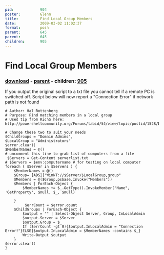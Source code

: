 ```yaml
---
pid:            904
poster:         Glenn
title:          Find Local Group Members
date:           2009-03-02 11:02:37
format:         posh
parent:         645
parent:         645
children:       905
---
```


# Find Local Group Members

### [download](904.ps1) - [parent](645.md) - children: [905](905.md)

If you output the original script to a txt file you cannot tell if a remote PC is switched off.  Script below will now report a "Connection Error" if network path is not found

```posh
# Author: Hal Rottenberg
# Purpose: Find matching members in a local group
# Used tip from RichS here: http://powershellcommunity.org/Forums/tabid/54/view/topic/postid/1528/Default.aspx

# Change these two to suit your needs
$ChildGroups = "Domain Admins",
$LocalGroup = "Administrators"
$error.clear()
$MemberNames = @()
# uncomment this line to grab list of computers from a file
 $Servers = Get-Content serverlist.txt
# $Servers = $env:computername # for testing on local computer
foreach ( $Server in $Servers ) {
	$MemberNames = @()
	$Group= [ADSI]"WinNT://$Server/$LocalGroup,group"
	$Members = @($Group.psbase.Invoke("Members"))
	$Members | ForEach-Object {
		$MemberNames += $_.GetType().InvokeMember("Name", 'GetProperty', $null, $_, $null)
	
	} 
         $errCount = $error.count
	$ChildGroups | ForEach-Object {
		$output = "" | Select-Object Server, Group, InLocalAdmin
		$output.Server = $Server
		$output.Group = $_
		If ($errCount -gt 0){$output.InLocalAdmin = "Connection Error!"}ELSE{$output.InLocalAdmin = $MemberNames -contains $_}
		Write-Output $output
	}
$error.clear()
}
```

